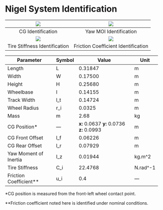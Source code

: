 # Nigel System Identification

| ![](Media/CG-Identification.JPG) | ![](Media/Yaw-MOI-Identification.JPG) |
|:--------------------------------:|:-------------------------------------:|
| CG Identification                | Yaw MOI Identification                |
| ![](Media/Tire-Stiffness-Identification.JPG) | ![](Media/Friction-Coefficient-Identification.JPG) |
| Tire Stiffness Identification                | Friction Coefficient Identification                |

| Parameter             | Symbol | Value                                     | Unit     |
|-----------------------|--------|-------------------------------------------|----------|
| Length                | L      | 0.31847                                   | m        |
| Width                 | W      | 0.17500                                   | m        |
| Height                | H      | 0.25680                                   | m        |
| Wheelbase             | l      | 0.14155                                   | m        |
| Track Width           | l_t    | 0.14724                                   | m        |
| Wheel Radius          | r_i    | 0.0325                                    | m        |
| Mass                  | m      | 2.68                                      | kg       |
| CG Position*          | —      | **x:** 0.0637 **y:** 0.0736 **z:** 0.0993 | m        |
| CG Front Offset       | l_f    | 0.06226                                   | m        |
| CG Rear Offset        | l_r    | 0.07929                                   | m        |
| Yaw Moment of Inertia | I_z    | 0.01944                                   | kg.m^2   |
| Tire Stiffness        | C_i    | 22.4768                                   | N.rad^-1 |
| Friction Coefficient**| u_i    | 0.4                                       | —        |

*CG position is measured from the front-left wheel contact point.

**Friction coefficient noted here is identified under nominal conditions.
